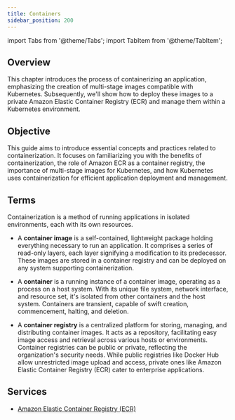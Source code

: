 ```yaml
---
title: Containers
sidebar_position: 200
---
```

import Tabs from '@theme/Tabs';
import TabItem from '@theme/TabItem';

## Overview

This chapter introduces the process of containerizing an application, emphasizing the creation of multi-stage images compatible with Kubernetes. Subsequently, we'll show how to deploy these images to a private Amazon Elastic Container Registry (ECR) and manage them within a Kubernetes environment.

## Objective

This guide aims to introduce essential concepts and practices related to containerization. It focuses on familiarizing you with the benefits of containerization, the role of Amazon ECR as a container registry, the importance of multi-stage images for Kubernetes, and how Kubernetes uses containerization for efficient application deployment and management.

## Terms

Containerization is a method of running applications in isolated environments, each with its own resources.

- A **container image** is a self-contained, lightweight package holding everything necessary to run an application. It comprises a series of read-only layers, each layer signifying a modification to its predecessor. These images are stored in a container registry and can be deployed on any system supporting containerization.

- A **container** is a running instance of a container image, operating as a process on a host system. With its unique file system, network interface, and resource set, it's isolated from other containers and the host system. Containers are transient, capable of swift creation, commencement, halting, and deletion.

- A **container registry** is a centralized platform for storing, managing, and distributing container images. It acts as a repository, facilitating easy image access and retrieval across various hosts or environments. Container registries can be public or private, reflecting the organization's security needs. While public registries like Docker Hub allow unrestricted image upload and access, private ones like Amazon Elastic Container Registry (ECR) cater to enterprise applications.

## Services

- [Amazon Elastic Container Registry (ECR)](https://aws.amazon.com/ecr/)
